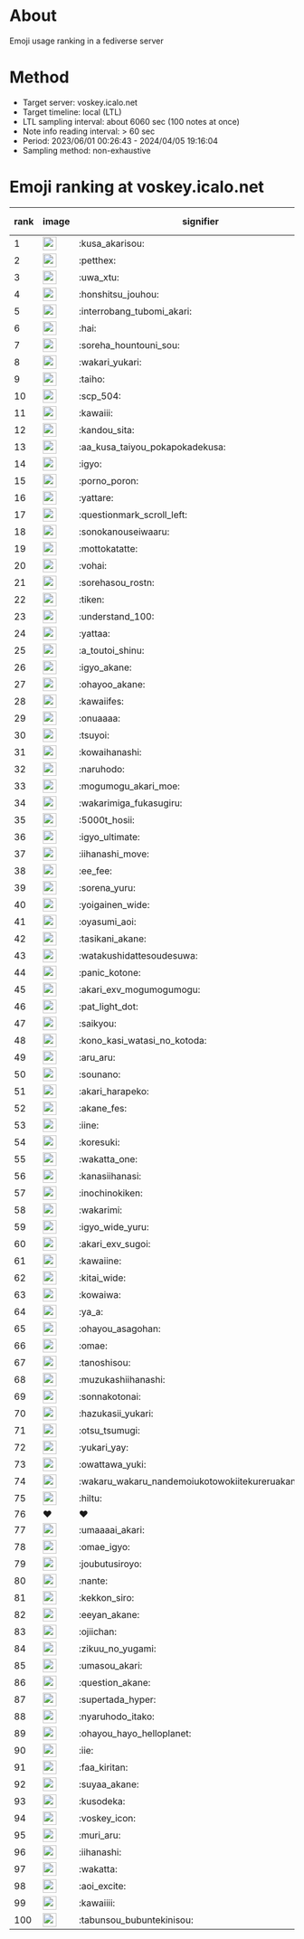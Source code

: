 # About
Emoji usage ranking in a fediverse server

# Method
- Target server: voskey.icalo.net
- Target timeline: local (LTL)
- LTL sampling interval: about 6060 sec (100 notes at once)
- Note info reading interval: > 60 sec
- Period: 2023/06/01 00:26:43 - 2024/04/05 19:16:04 
- Sampling method: non-exhaustive

# Emoji ranking at voskey.icalo.net

|rank|image|signifier|type|frequency score|
|----|----|----|----|----|
|1|<img height="24" src="https://voskey.icalo.net/emoji/kusa_akarisou.webp">|:kusa_akarisou:|custom|22888|
|2|<img height="24" src="https://voskey.icalo.net/emoji/petthex.webp">|:petthex:|custom|15622|
|3|<img height="24" src="https://voskey.icalo.net/emoji/uwa_xtu.webp">|:uwa_xtu:|custom|10902|
|4|<img height="24" src="https://voskey.icalo.net/emoji/honshitsu_jouhou.webp">|:honshitsu_jouhou:|custom|7812|
|5|<img height="24" src="https://voskey.icalo.net/emoji/interrobang_tubomi_akari.webp">|:interrobang_tubomi_akari:|custom|7464|
|6|<img height="24" src="https://voskey.icalo.net/emoji/hai.webp">|:hai:|custom|7102|
|7|<img height="24" src="https://voskey.icalo.net/emoji/soreha_hountouni_sou.webp">|:soreha_hountouni_sou:|custom|6467|
|8|<img height="24" src="https://voskey.icalo.net/emoji/wakari_yukari.webp">|:wakari_yukari:|custom|6366|
|9|<img height="24" src="https://voskey.icalo.net/emoji/taiho.webp">|:taiho:|custom|6346|
|10|<img height="24" src="https://voskey.icalo.net/emoji/scp_504.webp">|:scp_504:|custom|5226|
|11|<img height="24" src="https://voskey.icalo.net/emoji/kawaiii.webp">|:kawaiii:|custom|5146|
|12|<img height="24" src="https://voskey.icalo.net/emoji/kandou_sita.webp">|:kandou_sita:|custom|4575|
|13|<img height="24" src="https://voskey.icalo.net/emoji/aa_kusa_taiyou_pokapokadekusa.webp">|:aa_kusa_taiyou_pokapokadekusa:|custom|4472|
|14|<img height="24" src="https://voskey.icalo.net/emoji/igyo.webp">|:igyo:|custom|4225|
|15|<img height="24" src="https://voskey.icalo.net/emoji/porno_poron.webp">|:porno_poron:|custom|3972|
|16|<img height="24" src="https://voskey.icalo.net/emoji/yattare.webp">|:yattare:|custom|3830|
|17|<img height="24" src="https://voskey.icalo.net/emoji/questionmark_scroll_left.webp">|:questionmark_scroll_left:|custom|3806|
|18|<img height="24" src="https://voskey.icalo.net/emoji/sonokanouseiwaaru.webp">|:sonokanouseiwaaru:|custom|3737|
|19|<img height="24" src="https://voskey.icalo.net/emoji/mottokatatte.webp">|:mottokatatte:|custom|3647|
|20|<img height="24" src="https://voskey.icalo.net/emoji/vohai.webp">|:vohai:|custom|3646|
|21|<img height="24" src="https://voskey.icalo.net/emoji/sorehasou_rostn.webp">|:sorehasou_rostn:|custom|3501|
|22|<img height="24" src="https://voskey.icalo.net/emoji/tiken.webp">|:tiken:|custom|3394|
|23|<img height="24" src="https://voskey.icalo.net/emoji/understand_100.webp">|:understand_100:|custom|3175|
|24|<img height="24" src="https://voskey.icalo.net/emoji/yattaa.webp">|:yattaa:|custom|2889|
|25|<img height="24" src="https://voskey.icalo.net/emoji/a_toutoi_shinu.webp">|:a_toutoi_shinu:|custom|2860|
|26|<img height="24" src="https://voskey.icalo.net/emoji/igyo_akane.webp">|:igyo_akane:|custom|2843|
|27|<img height="24" src="https://voskey.icalo.net/emoji/ohayoo_akane.webp">|:ohayoo_akane:|custom|2766|
|28|<img height="24" src="https://voskey.icalo.net/emoji/kawaiifes.webp">|:kawaiifes:|custom|2696|
|29|<img height="24" src="https://voskey.icalo.net/emoji/onuaaaa.webp">|:onuaaaa:|custom|2686|
|30|<img height="24" src="https://voskey.icalo.net/emoji/tsuyoi.webp">|:tsuyoi:|custom|2630|
|31|<img height="24" src="https://voskey.icalo.net/emoji/kowaihanashi.webp">|:kowaihanashi:|custom|2589|
|32|<img height="24" src="https://voskey.icalo.net/emoji/naruhodo.webp">|:naruhodo:|custom|2481|
|33|<img height="24" src="https://voskey.icalo.net/emoji/mogumogu_akari_moe.webp">|:mogumogu_akari_moe:|custom|2422|
|34|<img height="24" src="https://voskey.icalo.net/emoji/wakarimiga_fukasugiru.webp">|:wakarimiga_fukasugiru:|custom|2327|
|35|<img height="24" src="https://voskey.icalo.net/emoji/5000t_hosii.webp">|:5000t_hosii:|custom|2281|
|36|<img height="24" src="https://voskey.icalo.net/emoji/igyo_ultimate.webp">|:igyo_ultimate:|custom|2229|
|37|<img height="24" src="https://voskey.icalo.net/emoji/iihanashi_move.webp">|:iihanashi_move:|custom|2155|
|38|<img height="24" src="https://voskey.icalo.net/emoji/ee_fee.webp">|:ee_fee:|custom|2118|
|39|<img height="24" src="https://voskey.icalo.net/emoji/sorena_yuru.webp">|:sorena_yuru:|custom|2117|
|40|<img height="24" src="https://voskey.icalo.net/emoji/yoigainen_wide.webp">|:yoigainen_wide:|custom|2013|
|41|<img height="24" src="https://voskey.icalo.net/emoji/oyasumi_aoi.webp">|:oyasumi_aoi:|custom|1987|
|42|<img height="24" src="https://voskey.icalo.net/emoji/tasikani_akane.webp">|:tasikani_akane:|custom|1951|
|43|<img height="24" src="https://voskey.icalo.net/emoji/watakushidattesoudesuwa.webp">|:watakushidattesoudesuwa:|custom|1931|
|44|<img height="24" src="https://voskey.icalo.net/emoji/panic_kotone.webp">|:panic_kotone:|custom|1849|
|45|<img height="24" src="https://voskey.icalo.net/emoji/akari_exv_mogumogumogu.webp">|:akari_exv_mogumogumogu:|custom|1761|
|46|<img height="24" src="https://voskey.icalo.net/emoji/pat_light_dot.webp">|:pat_light_dot:|custom|1754|
|47|<img height="24" src="https://voskey.icalo.net/emoji/saikyou.webp">|:saikyou:|custom|1750|
|48|<img height="24" src="https://voskey.icalo.net/emoji/kono_kasi_watasi_no_kotoda.webp">|:kono_kasi_watasi_no_kotoda:|custom|1704|
|49|<img height="24" src="https://voskey.icalo.net/emoji/aru_aru.webp">|:aru_aru:|custom|1682|
|50|<img height="24" src="https://voskey.icalo.net/emoji/sounano.webp">|:sounano:|custom|1676|
|51|<img height="24" src="https://voskey.icalo.net/emoji/akari_harapeko.webp">|:akari_harapeko:|custom|1675|
|52|<img height="24" src="https://voskey.icalo.net/emoji/akane_fes.webp">|:akane_fes:|custom|1653|
|53|<img height="24" src="https://voskey.icalo.net/emoji/iine.webp">|:iine:|custom|1624|
|54|<img height="24" src="https://voskey.icalo.net/emoji/koresuki.webp">|:koresuki:|custom|1619|
|55|<img height="24" src="https://voskey.icalo.net/emoji/wakatta_one.webp">|:wakatta_one:|custom|1551|
|56|<img height="24" src="https://voskey.icalo.net/emoji/kanasiihanasi.webp">|:kanasiihanasi:|custom|1548|
|57|<img height="24" src="https://voskey.icalo.net/emoji/inochinokiken.webp">|:inochinokiken:|custom|1518|
|58|<img height="24" src="https://voskey.icalo.net/emoji/wakarimi.webp">|:wakarimi:|custom|1494|
|59|<img height="24" src="https://voskey.icalo.net/emoji/igyo_wide_yuru.webp">|:igyo_wide_yuru:|custom|1453|
|60|<img height="24" src="https://voskey.icalo.net/emoji/akari_exv_sugoi.webp">|:akari_exv_sugoi:|custom|1452|
|61|<img height="24" src="https://voskey.icalo.net/emoji/kawaiine.webp">|:kawaiine:|custom|1379|
|62|<img height="24" src="https://voskey.icalo.net/emoji/kitai_wide.webp">|:kitai_wide:|custom|1370|
|63|<img height="24" src="https://voskey.icalo.net/emoji/kowaiwa.webp">|:kowaiwa:|custom|1317|
|64|<img height="24" src="https://voskey.icalo.net/emoji/ya_a.webp">|:ya_a:|custom|1315|
|65|<img height="24" src="https://voskey.icalo.net/emoji/ohayou_asagohan.webp">|:ohayou_asagohan:|custom|1313|
|66|<img height="24" src="https://voskey.icalo.net/emoji/omae.webp">|:omae:|custom|1290|
|67|<img height="24" src="https://voskey.icalo.net/emoji/tanoshisou.webp">|:tanoshisou:|custom|1237|
|68|<img height="24" src="https://voskey.icalo.net/emoji/muzukashiihanashi.webp">|:muzukashiihanashi:|custom|1231|
|69|<img height="24" src="https://voskey.icalo.net/emoji/sonnakotonai.webp">|:sonnakotonai:|custom|1193|
|70|<img height="24" src="https://voskey.icalo.net/emoji/hazukasii_yukari.webp">|:hazukasii_yukari:|custom|1162|
|71|<img height="24" src="https://voskey.icalo.net/emoji/otsu_tsumugi.webp">|:otsu_tsumugi:|custom|1149|
|72|<img height="24" src="https://voskey.icalo.net/emoji/yukari_yay.webp">|:yukari_yay:|custom|1142|
|73|<img height="24" src="https://voskey.icalo.net/emoji/owattawa_yuki.webp">|:owattawa_yuki:|custom|1135|
|74|<img height="24" src="https://voskey.icalo.net/emoji/wakaru_wakaru_nandemoiukotowokiitekureruakanetyan.webp">|:wakaru_wakaru_nandemoiukotowokiitekureruakanetyan:|custom|1128|
|75|<img height="24" src="https://voskey.icalo.net/emoji/hiltu.webp">|:hiltu:|custom|1118|
|76|❤|❤|unicode|1113|
|77|<img height="24" src="https://voskey.icalo.net/emoji/umaaaai_akari.webp">|:umaaaai_akari:|custom|1100|
|78|<img height="24" src="https://voskey.icalo.net/emoji/omae_igyo.webp">|:omae_igyo:|custom|1097|
|79|<img height="24" src="https://voskey.icalo.net/emoji/joubutusiroyo.webp">|:joubutusiroyo:|custom|1089|
|80|<img height="24" src="https://voskey.icalo.net/emoji/nante.webp">|:nante:|custom|1084|
|81|<img height="24" src="https://voskey.icalo.net/emoji/kekkon_siro.webp">|:kekkon_siro:|custom|1080|
|82|<img height="24" src="https://voskey.icalo.net/emoji/eeyan_akane.webp">|:eeyan_akane:|custom|1073|
|83|<img height="24" src="https://voskey.icalo.net/emoji/ojiichan.webp">|:ojiichan:|custom|1073|
|84|<img height="24" src="https://voskey.icalo.net/emoji/zikuu_no_yugami.webp">|:zikuu_no_yugami:|custom|1058|
|85|<img height="24" src="https://voskey.icalo.net/emoji/umasou_akari.webp">|:umasou_akari:|custom|1046|
|86|<img height="24" src="https://voskey.icalo.net/emoji/question_akane.webp">|:question_akane:|custom|1042|
|87|<img height="24" src="https://voskey.icalo.net/emoji/supertada_hyper.webp">|:supertada_hyper:|custom|1040|
|88|<img height="24" src="https://voskey.icalo.net/emoji/nyaruhodo_itako.webp">|:nyaruhodo_itako:|custom|1039|
|89|<img height="24" src="https://voskey.icalo.net/emoji/ohayou_hayo_helloplanet.webp">|:ohayou_hayo_helloplanet:|custom|1033|
|90|<img height="24" src="https://voskey.icalo.net/emoji/iie.webp">|:iie:|custom|1024|
|91|<img height="24" src="https://voskey.icalo.net/emoji/faa_kiritan.webp">|:faa_kiritan:|custom|1023|
|92|<img height="24" src="https://voskey.icalo.net/emoji/suyaa_akane.webp">|:suyaa_akane:|custom|1007|
|93|<img height="24" src="https://voskey.icalo.net/emoji/kusodeka.webp">|:kusodeka:|custom|995|
|94|<img height="24" src="https://voskey.icalo.net/emoji/voskey_icon.webp">|:voskey_icon:|custom|985|
|95|<img height="24" src="https://voskey.icalo.net/emoji/muri_aru.webp">|:muri_aru:|custom|964|
|96|<img height="24" src="https://voskey.icalo.net/emoji/iihanashi.webp">|:iihanashi:|custom|961|
|97|<img height="24" src="https://voskey.icalo.net/emoji/wakatta.webp">|:wakatta:|custom|952|
|98|<img height="24" src="https://voskey.icalo.net/emoji/aoi_excite.webp">|:aoi_excite:|custom|934|
|99|<img height="24" src="https://voskey.icalo.net/emoji/kawaiiii.webp">|:kawaiiii:|custom|924|
|100|<img height="24" src="https://voskey.icalo.net/emoji/tabunsou_bubuntekinisou.webp">|:tabunsou_bubuntekinisou:|custom|920|

